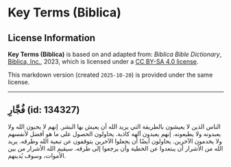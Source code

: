 # Key Terms (Biblica)

## License Information

**Key Terms (Biblica)** is based on and adapted from: _Biblica Bible Dictionary_, [Biblica, Inc.](https://www.biblica.com/), 2023, which is licensed under a [CC BY-SA 4.0 license](https://creativecommons.org/licenses/by-sa/4.0/legalcode.en).

This markdown version (created `2025-10-20`) is provided under the same license.



--------------------------------

## فُجَّارِ (id: 134327)

الناس الذين لا يعيشون بالطريقة التي يريد الله أن يعيش بها البشر. إنهم لا يحبون الله ولا يعبدونه ولا يطيعونه. إنهم يعبدون آلهة كاذبة. يحاولون الحصول على ما هو أفضل لأنفسهم ولا يخدمون الآخرين. يحاولون أيضًا أن يجعلوا الآخرين يتوقفون عن تبعية الله وطرقه. يريد الله من الأشرار أن يبتعدوا عن الخطية وأن يرجعوا إلى طرقه. سيقيم الله الأشرار من بين الأموات، وسوف يُدينهم.


